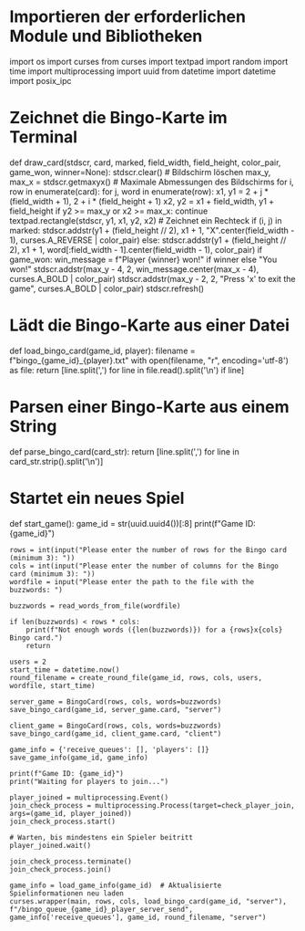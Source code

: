# Importieren der erforderlichen Module und Bibliotheken
import os
import curses
from curses import textpad
import random
import time
import multiprocessing
import uuid
from datetime import datetime
import posix_ipc


# Zeichnet die Bingo-Karte im Terminal
def draw_card(stdscr, card, marked, field_width, field_height, color_pair, game_won, winner=None):
    stdscr.clear()  # Bildschirm löschen
    max_y, max_x = stdscr.getmaxyx()  # Maximale Abmessungen des Bildschirms
    for i, row in enumerate(card):
        for j, word in enumerate(row):
            x1, y1 = 2 + j * (field_width + 1), 2 + i * (field_height + 1)
            x2, y2 = x1 + field_width, y1 + field_height
            if y2 >= max_y or x2 >= max_x:
                continue
            textpad.rectangle(stdscr, y1, x1, y2, x2)  # Zeichnet ein Rechteck
            if (i, j) in marked:
                stdscr.addstr(y1 + (field_height // 2), x1 + 1, "X".center(field_width - 1), curses.A_REVERSE | color_pair)
            else:
                stdscr.addstr(y1 + (field_height // 2), x1 + 1, word[:field_width - 1].center(field_width - 1), color_pair)
    if game_won:
        win_message = f"Player {winner} won!" if winner else "You won!"
        stdscr.addstr(max_y - 4, 2, win_message.center(max_x - 4), curses.A_BOLD | color_pair)
    stdscr.addstr(max_y - 2, 2, "Press 'x' to exit the game", curses.A_BOLD | color_pair)
    stdscr.refresh()

# Lädt die Bingo-Karte aus einer Datei
def load_bingo_card(game_id, player):
    filename = f"bingo_{game_id}_{player}.txt"
    with open(filename, "r", encoding='utf-8') as file:
        return [line.split(',') for line in file.read().split('\n') if line]


# Parsen einer Bingo-Karte aus einem String
def parse_bingo_card(card_str):
    return [line.split(',') for line in card_str.strip().split('\n')]


# Startet ein neues Spiel
def start_game():
    game_id = str(uuid.uuid4())[:8]
    print(f"Game ID: {game_id}")

    rows = int(input("Please enter the number of rows for the Bingo card (minimum 3): "))
    cols = int(input("Please enter the number of columns for the Bingo card (minimum 3): "))
    wordfile = input("Please enter the path to the file with the buzzwords: ")

    buzzwords = read_words_from_file(wordfile)

    if len(buzzwords) < rows * cols:
        print(f"Not enough words ({len(buzzwords)}) for a {rows}x{cols} Bingo card.")
        return

    users = 2
    start_time = datetime.now()
    round_filename = create_round_file(game_id, rows, cols, users, wordfile, start_time)

    server_game = BingoCard(rows, cols, words=buzzwords)
    save_bingo_card(game_id, server_game.card, "server")

    client_game = BingoCard(rows, cols, words=buzzwords)
    save_bingo_card(game_id, client_game.card, "client")

    game_info = {'receive_queues': [], 'players': []}
    save_game_info(game_id, game_info)

    print(f"Game ID: {game_id}")
    print("Waiting for players to join...")

    player_joined = multiprocessing.Event()
    join_check_process = multiprocessing.Process(target=check_player_join, args=(game_id, player_joined))
    join_check_process.start()

    # Warten, bis mindestens ein Spieler beitritt
    player_joined.wait()

    join_check_process.terminate()
    join_check_process.join()

    game_info = load_game_info(game_id)  # Aktualisierte Spielinformationen neu laden
    curses.wrapper(main, rows, cols, load_bingo_card(game_id, "server"), f"/bingo_queue_{game_id}_player_server_send", game_info['receive_queues'], game_id, round_filename, "server")
